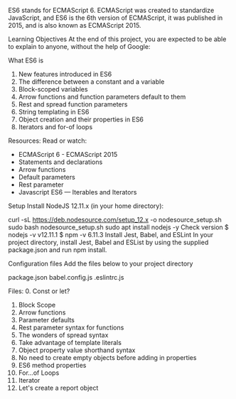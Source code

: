 ES6 stands for ECMAScript 6. ECMAScript was created to standardize JavaScript, and ES6 is the 6th version of ECMAScript, it was published in 2015, and is also known as ECMAScript 2015.

Learning Objectives
At the end of this project, you are expected to be able to explain to anyone, without the help of Google:

What ES6 is
1. New features introduced in ES6
2. The difference between a constant and a variable
3. Block-scoped variables
4. Arrow functions and function parameters default to them
5. Rest and spread function parameters
5. String templating in ES6
6. Object creation and their properties in ES6
7. Iterators and for-of loops

Resources:
Read or watch:

- ECMAScript 6 - ECMAScript 2015
- Statements and declarations
- Arrow functions
- Default parameters
- Rest parameter
- Javascript ES6 — Iterables and Iterators

Setup
Install NodeJS 12.11.x
(in your home directory):

curl -sL https://deb.nodesource.com/setup_12.x -o nodesource_setup.sh
sudo bash nodesource_setup.sh
sudo apt install nodejs -y
Check version
$ nodejs -v
v12.11.1
$ npm -v
6.11.3
Install Jest, Babel, and ESLint
In your project directory, install Jest, Babel and ESList by using the supplied package.json and run npm install.

Configuration files
Add the files below to your project directory

package.json
babel.config.js
.eslintrc.js

Files:
0. Const or let?
1. Block Scope
2. Arrow functions
3. Parameter defaults
4. Rest parameter syntax for functions
5. The wonders of spread syntax
6. Take advantage of template literals
7. Object property value shorthand syntax
8. No need to create empty objects before adding in properties
9. ES6 method properties
10. For...of Loops
11. Iterator
12. Let's create a report object
